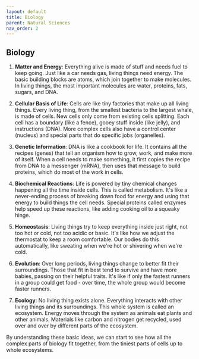 ```yaml
---
layout: default
title: Biology
parent: Natural Sciences
nav_order: 2
---
```


## Biology

1. **Matter and Energy**: Everything alive is made of stuff and needs fuel to keep going. Just like a car needs gas, living things need energy. The basic building blocks are atoms, which join together to make molecules. In living things, the most important molecules are water, proteins, fats, sugars, and DNA.

2. **Cellular Basis of Life**: Cells are like tiny factories that make up all living things. Every living thing, from the smallest bacteria to the largest whale, is made of cells. New cells only come from existing cells splitting. Each cell has a boundary (like a fence), gooey stuff inside (like jelly), and instructions (DNA). More complex cells also have a control center (nucleus) and special parts that do specific jobs (organelles).

3. **Genetic Information**: DNA is like a cookbook for life. It contains all the recipes (genes) that tell an organism how to grow, work, and make more of itself. When a cell needs to make something, it first copies the recipe from DNA to a messenger (mRNA), then uses that message to build proteins, which do most of the work in cells.

4. **Biochemical Reactions**: Life is powered by tiny chemical changes happening all the time inside cells. This is called metabolism. It's like a never-ending process of breaking down food for energy and using that energy to build things the cell needs. Special proteins called enzymes help speed up these reactions, like adding cooking oil to a squeaky hinge.

5. **Homeostasis**: Living things try to keep everything inside just right, not too hot or cold, not too acidic or basic. It's like how we adjust the thermostat to keep a room comfortable. Our bodies do this automatically, like sweating when we're hot or shivering when we're cold.

6. **Evolution**: Over long periods, living things change to better fit their surroundings. Those that fit in best tend to survive and have more babies, passing on their helpful traits. It's like if only the fastest runners in a group could get food - over time, the whole group would become faster runners.

7. **Ecology**: No living thing exists alone. Everything interacts with other living things and its surroundings. This whole system is called an ecosystem. Energy moves through the system as animals eat plants and other animals. Materials like carbon and nitrogen get recycled, used over and over by different parts of the ecosystem.

By understanding these basic ideas, we can start to see how all the complex parts of biology fit together, from the tiniest parts of cells up to whole ecosystems.

